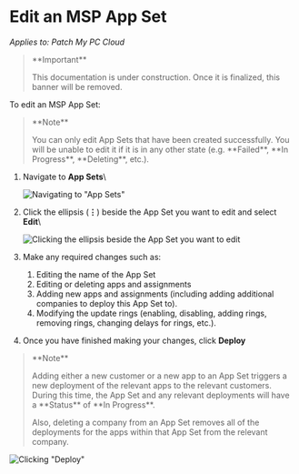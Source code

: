 # Edit an MSP App Set

_Applies to: Patch My PC Cloud_

> \*\*Important\*\*
>
> This documentation is under construction. Once it is finalized, this banner will be removed.

To edit an MSP App Set:

> \*\*Note\*\*
>
> You can only edit App Sets that have been created successfully. You will be unable to edit it if it is in any other state (e.g. \*\*Failed\*\*, \*\*In Progress\*\*, \*\*Deleting\*\*, etc.).

1.  Navigate to **App Sets**\\

    ![Navigating to "App Sets"](../../../_images/image-\(111\).png)
2.  Click the ellipsis (**⋮**) beside the App Set you want to edit and select **Edit**\\

    ![Clicking the ellipsis beside the App Set you want to edit](../../../_images/image-\(112\).png)
3. Make any required changes such as:
   1. Editing the name of the App Set
   2. Editing or deleting apps and assignments
   3. Adding new apps and assignments (including adding additional companies to deploy this App Set to).
   4. Modifying the update rings (enabling, disabling, adding rings, removing rings, changing delays for rings, etc.).
4. Once you have finished making your changes, click **Deploy**

> \*\*Note\*\*
>
> Adding either a new customer or a new app to an App Set triggers a new deployment of the relevant apps to the relevant customers. During this time, the App Set and any relevant deployments will have a \*\*Status\*\* of \*\*In Progress\*\*.
>
> Also, deleting a company from an App Set removes all of the deployments for the apps within that App Set from the relevant company.

![Clicking "Deploy"](../../../_images/image-\(113\).png)

